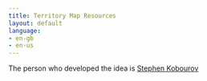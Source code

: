 ```yaml
---
title: Territory Map Resources
layout: default
language:
- en-gb
- en-us
---
```

The person who developed the idea is [Stephen Kobourov](http://www2.cs.arizona.edu/~kobourov/)